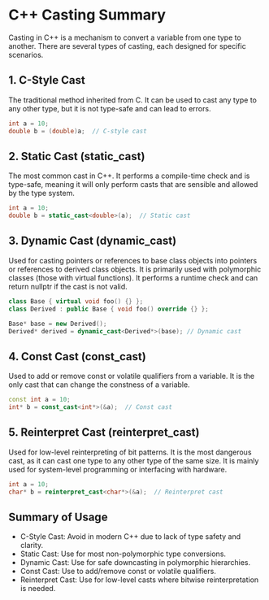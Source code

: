 # C++ Casting Summary

Casting in C++ is a mechanism to convert a variable from one type to another. There are several types of casting, each designed for specific scenarios.

## 1. C-Style Cast

The traditional method inherited from C. It can be used to cast any type to any other type, but it is not type-safe and can lead to errors.

```cpp
int a = 10;
double b = (double)a;  // C-style cast
```

## 2. Static Cast (static_cast)

The most common cast in C++. It performs a compile-time check and is type-safe, meaning it will only perform casts that are sensible and allowed by the type system.

```cpp
int a = 10;
double b = static_cast<double>(a);  // Static cast
```

## 3. Dynamic Cast (dynamic_cast)

Used for casting pointers or references to base class objects into pointers or references to derived class objects. It is primarily used with polymorphic classes (those with virtual functions). It performs a runtime check and can return nullptr if the cast is not valid.

```cpp
class Base { virtual void foo() {} };
class Derived : public Base { void foo() override {} };

Base* base = new Derived();
Derived* derived = dynamic_cast<Derived*>(base); // Dynamic cast
```

## 4. Const Cast (const_cast)

Used to add or remove const or volatile qualifiers from a variable. It is the only cast that can change the constness of a variable.

```cpp
const int a = 10;
int* b = const_cast<int*>(&a);  // Const cast
```

## 5. Reinterpret Cast (reinterpret_cast)

Used for low-level reinterpreting of bit patterns. It is the most dangerous cast, as it can cast one type to any other type of the same size. It is mainly used for system-level programming or interfacing with hardware.

```cpp
int a = 10;
char* b = reinterpret_cast<char*>(&a);  // Reinterpret cast
```

## Summary of Usage

- C-Style Cast: Avoid in modern C++ due to lack of type safety and clarity.
- Static Cast: Use for most non-polymorphic type conversions.
- Dynamic Cast: Use for safe downcasting in polymorphic hierarchies.
- Const Cast: Use to add/remove const or volatile qualifiers.
- Reinterpret Cast: Use for low-level casts where bitwise reinterpretation is needed.
